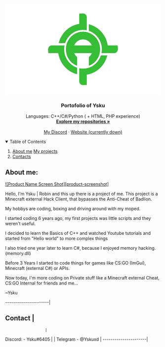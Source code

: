 <!-- PROJECT LOGO -->
<br />
<p align="center">
  <a href="https://github.com/Ysku1337/Ysku1337">
    <img src="images/averagetransparent.png" alt="Logo" width="520" height="290">
  </a>

  <h3 align="center">Portofolio of Ysku</h3>

  <p align="center">
    Languages: C++/C#/Python ( + HTML, PHP experience)
    <br />
    <a href="https://github.com/Ysku1337?tab=repositories"><strong>Explore my repositories »</strong></a>
    <br />
    <br />
    <a href="https://github.com/Ysku1337/mydiscord/blob/main/README.md">My Discord</a>
    ·
    <a href="https://overpr1zed.xyz">Website (currently down)</a>
  </p>
</p>



<!-- TABLE OF CONTENTS -->
<details open="open">
  <summary>Table of Contents</summary>
  <ol>
    <li>
      <a href="#about-the-project">About me</a>
      <a href="#getting-started">My projects</a>
    <li><a href="#usage">Contacts</a></li>

  </ol>
</details>



<!-- ABOUT THE PROJECT -->
## About me:

[![Product Name Screen Shot][product-screenshot]](https://prnt.sc/14ubdbd)

Hello, I'm Ysku | Robin and this up there is a project of me.
This project is a Minecraft external Hack Client, that bypasses the Anti-Cheat of Badlion.

My hobbys are coding, boxing and driving around with my moped.

I started coding 6 years ago, my first projects was little scripts and they weren't useful.

I decided to learn the Basics of C++ and watched Youtube tutorials and started from "Hello world" to more complex things

I also tried one year later to learn C#, because I enjoyed memory hacking. (memory.dll)

Before 3 Years I started to code things for games like CS:GO (ImGui), Minecraft (external C#) or APIs.

Now today, I'm more coding on Private stuff like a Minecraft external Cheat, CS:GO Internal for friends and me...

~Ysku

----------------------|
## Contact            |
                      |
Discord: - Ysku#6405  |
                      |
Telegram - @Yskuxd    |
----------------------|
